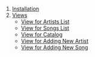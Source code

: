 <div>
  <ol>
    <li><a href="#">Installation</a></li>
    <li>
      <a href="#">Views</a><br>
      <ul>
        <li><a href="#">View for Artists List</a></li>
        <li><a href="#">View for Songs List</a></li>
        <li><a href="#">View for Catalog</a></li>
        <li><a href="#">View for Adding New Artist</a></li>
        <li><a href="#">View for Adding New Song</a></li>
      </ul>
    </li>
  </ol>
</div>
